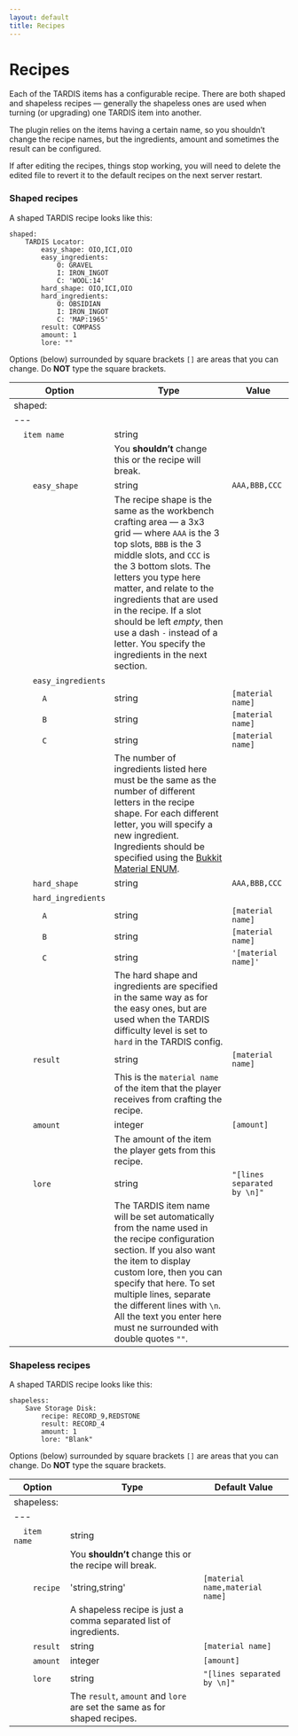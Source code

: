 ```yaml
---
layout: default
title: Recipes
---
```


# Recipes

Each of the TARDIS items has a configurable recipe. There are both shaped and shapeless recipes — generally the
shapeless ones are used when turning (or upgrading) one TARDIS item into another.

The plugin relies on the items having a certain name, so you shouldn’t change the recipe names, but the ingredients,
amount and sometimes the result can be configured.

If after editing the recipes, things stop working, you will need to delete the edited file to revert it to the default
recipes on the next server restart.

### Shaped recipes

A shaped TARDIS recipe looks like this:

    shaped:
        TARDIS Locator:
            easy_shape: OIO,ICI,OIO
            easy_ingredients:
                O: GRAVEL
                I: IRON_INGOT
                C: 'WOOL:14'
            hard_shape: OIO,ICI,OIO
            hard_ingredients:
                O: OBSIDIAN
                I: IRON_INGOT
                C: 'MAP:1965'
            result: COMPASS
            amount: 1
            lore: ""

Options (below) surrounded by square brackets `[]` are areas that you can change. Do **NOT** type the square brackets.

| Option                                                                      | Type                                                                                                                                                                                                                                                                                                                                                                                              | Value                       |
|-----------------------------------------------------------------------------|---------------------------------------------------------------------------------------------------------------------------------------------------------------------------------------------------------------------------------------------------------------------------------------------------------------------------------------------------------------------------------------------------|-----------------------------|
| shaped:                                                                     |
| ---                                                                         |
| &nbsp;&nbsp;&nbsp;&nbsp;`item name`                                         | string                                                                                                                                                                                                                                                                                                                                                                                            | &nbsp;                      |
| &nbsp;                                                                      | You **shouldn’t** change this or the recipe will break.                                                                                                                                                                                                                                                                                                                                           |
| &nbsp;&nbsp;&nbsp;&nbsp;&nbsp;&nbsp;&nbsp;&nbsp;`easy_shape`                | string                                                                                                                                                                                                                                                                                                                                                                                            | `AAA,BBB,CCC`               |
| &nbsp;                                                                      | The recipe shape is the same as the workbench crafting area — a 3x3 grid — where `AAA` is the 3 top slots, `BBB` is the 3 middle slots, and `CCC` is the 3 bottom slots. The letters you type here matter, and relate to the ingredients that are used in the recipe. If a slot should be left _empty_, then use a dash `-` instead of a letter. You specify the ingredients in the next section. |
| &nbsp;&nbsp;&nbsp;&nbsp;&nbsp;&nbsp;&nbsp;&nbsp;`easy_ingredients`          | &nbsp;                                                                                                                                                                                                                                                                                                                                                                                            | &nbsp;                      |
| &nbsp;&nbsp;&nbsp;&nbsp;&nbsp;&nbsp;&nbsp;&nbsp;&nbsp;&nbsp;&nbsp;&nbsp;`A` | string                                                                                                                                                                                                                                                                                                                                                                                            | `[material name]`           |
| &nbsp;&nbsp;&nbsp;&nbsp;&nbsp;&nbsp;&nbsp;&nbsp;&nbsp;&nbsp;&nbsp;&nbsp;`B` | string                                                                                                                                                                                                                                                                                                                                                                                            | `[material name]`           |
| &nbsp;&nbsp;&nbsp;&nbsp;&nbsp;&nbsp;&nbsp;&nbsp;&nbsp;&nbsp;&nbsp;&nbsp;`C` | string                                                                                                                                                                                                                                                                                                                                                                                            | `[material name]`           |
| &nbsp;                                                                      | The number of ingredients listed here must be the same as the number of different letters in the recipe shape. For each different letter, you will specify a new ingredient. Ingredients should be specified using the [Bukkit Material ENUM](https://hub.spigotmc.org/javadocs/spigot/org/bukkit/Material.html).                                                                                 |
| &nbsp;&nbsp;&nbsp;&nbsp;&nbsp;&nbsp;&nbsp;&nbsp;`hard_shape`                | string                                                                                                                                                                                                                                                                                                                                                                                            | `AAA,BBB,CCC`               |
| &nbsp;&nbsp;&nbsp;&nbsp;&nbsp;&nbsp;&nbsp;&nbsp;`hard_ingredients`          | &nbsp;                                                                                                                                                                                                                                                                                                                                                                                            | &nbsp;                      |
| &nbsp;&nbsp;&nbsp;&nbsp;&nbsp;&nbsp;&nbsp;&nbsp;&nbsp;&nbsp;&nbsp;&nbsp;`A` | string                                                                                                                                                                                                                                                                                                                                                                                            | `[material name]`           |
| &nbsp;&nbsp;&nbsp;&nbsp;&nbsp;&nbsp;&nbsp;&nbsp;&nbsp;&nbsp;&nbsp;&nbsp;`B` | string                                                                                                                                                                                                                                                                                                                                                                                            | `[material name]`           |
| &nbsp;&nbsp;&nbsp;&nbsp;&nbsp;&nbsp;&nbsp;&nbsp;&nbsp;&nbsp;&nbsp;&nbsp;`C` | string                                                                                                                                                                                                                                                                                                                                                                                            | `'[material name]'`         |
| &nbsp;                                                                      | The hard shape and ingredients are specified in the same way as for the easy ones, but are used when the TARDIS difficulty level is set to `hard` in the TARDIS config.                                                                                                                                                                                                                           |
| &nbsp;&nbsp;&nbsp;&nbsp;&nbsp;&nbsp;&nbsp;&nbsp;`result`                    | string                                                                                                                                                                                                                                                                                                                                                                                            | `[material name]`           |
| &nbsp;                                                                      | This is the `material name` of the item that the player receives from crafting the recipe.                                                                                                                                                                                                                                                                                                        |
| &nbsp;&nbsp;&nbsp;&nbsp;&nbsp;&nbsp;&nbsp;&nbsp;`amount`                    | integer                                                                                                                                                                                                                                                                                                                                                                                           | `[amount]`                  |
| &nbsp;                                                                      | The amount of the item the player gets from this recipe.                                                                                                                                                                                                                                                                                                                                          |
| &nbsp;&nbsp;&nbsp;&nbsp;&nbsp;&nbsp;&nbsp;&nbsp;`lore`                      | string                                                                                                                                                                                                                                                                                                                                                                                            | `"[lines separated by \n]"` |
| &nbsp;                                                                      | The TARDIS item name will be set automatically from the name used in the recipe configuration section. If you also want the item to display custom lore, then you can specify that here. To set multiple lines, separate the different lines with `\n`. All the text you enter here must ne surrounded with double quotes `""`.                                                                   |

### Shapeless recipes

A shaped TARDIS recipe looks like this:

    shapeless:
        Save Storage Disk:
            recipe: RECORD_9,REDSTONE
            result: RECORD_4
            amount: 1
            lore: "Blank"

Options (below) surrounded by square brackets `[]` are areas that you can change. Do **NOT** type the square brackets.

| Option                                                   | Type                                                                      | Default Value                   |
|----------------------------------------------------------|---------------------------------------------------------------------------|---------------------------------|
| shapeless:                                               |
| ---                                                      |
| &nbsp;&nbsp;&nbsp;&nbsp;`item name`                      | string                                                                    | &nbsp;                          |
| &nbsp;                                                   | You **shouldn’t** change this or the recipe will break.                   |
| &nbsp;&nbsp;&nbsp;&nbsp;&nbsp;&nbsp;&nbsp;&nbsp;`recipe` | 'string,string'                                                           | `[material name,material name]` |
| &nbsp;                                                   | A shapeless recipe is just a comma separated list of ingredients.         |
| &nbsp;&nbsp;&nbsp;&nbsp;&nbsp;&nbsp;&nbsp;&nbsp;`result` | string                                                                    | `[material name]`               |
| &nbsp;&nbsp;&nbsp;&nbsp;&nbsp;&nbsp;&nbsp;&nbsp;`amount` | integer                                                                   | `[amount]`                      |
| &nbsp;&nbsp;&nbsp;&nbsp;&nbsp;&nbsp;&nbsp;&nbsp;`lore`   | string                                                                    | `"[lines separated by \n]"`     |
| &nbsp;                                                   | The `result`, `amount` and `lore` are set the same as for shaped recipes. |

